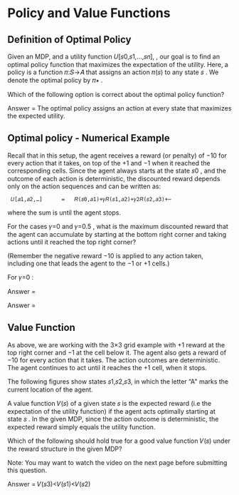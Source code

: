 # Policy and Value Functions



## Definition of Optimal Policy

Given an MDP, and a utility function  𝑈[𝑠0,𝑠1,…,𝑠𝑛], , our goal is to find an optimal policy function that maximizes the expectation of the utility. Here, a policy is a function  𝜋:𝑆→𝐴  that assigns an action  𝜋(𝑠)  to any state  𝑠 . We denote the optimal policy by  𝜋∗ .

Which of the following option is correct about the optimal policy function?



Answer = The  optimal policy assigns an action at every state that maximizes the expected utility.


## Optimal policy - Numerical Example


Recall that in this setup, the agent receives a reward (or penalty) of  −10  for every action that it takes, on top of the  +1  and  −1  when it reached the corresponding cells. Since the agent always starts at the state  𝑠0 , and the outcome of each action is deterministic, the discounted reward depends only on the action sequences and can be written as:

 	 𝑈[𝑎1,𝑎2,…] 	 = 	 𝑅(𝑠0,𝑎1)+𝛾𝑅(𝑠1,𝑎2)+𝛾2𝑅(𝑠2,𝑎3)+⋯ 	 	 
where the sum is until the agent stops.

For the cases  𝛾=0  and  𝛾=0.5 , what is the maximum discounted reward that the agent can accumulate by starting at the bottom right corner and taking actions until it reached the top right corner?

(Remember the negative reward  −10  is applied to any action taken, including one that leads the agent to the  −1  or  +1  cells.)

For  𝛾=0 :


Answer = 


Answer = 



## Value Function

As above, we are working with the  3×3  grid example with  +1  reward at the top right corner and  −1  at the cell below it. The agent also gets a reward of  −10  for every action that it takes. The action outcomes are deterministic. The agent continues to act until it reaches the  +1  cell, when it stops.

The following figures show states  𝑠1,𝑠2,𝑠3,  in which the letter “A" marks the current location of the agent.

		
A value function  𝑉(𝑠)  of a given state  𝑠  is the expected reward (i.e the expectation of the utility function) if the agent acts optimally starting at state  𝑠 . In the given MDP, since the action outcome is deterministic, the expected reward simply equals the utility function.

Which of the following should hold true for a good value function  𝑉(𝑠)  under the reward structure in the given MDP?

Note: You may want to watch the video on the next page before submitting this question.


Answer = 𝑉(𝑠3)<𝑉(𝑠1)<𝑉(𝑠2)




